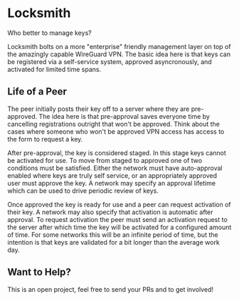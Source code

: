 # Locksmith

Who better to manage keys?

Locksmith bolts on a more "enterprise" friendly management layer on
top of the amazingly capable WireGuard VPN.  The basic idea here is
that keys can be registered via a self-service system, approved
asyncronously, and activated for limited time spans.

## Life of a Peer

The peer initially posts their key off to a server where they are
pre-approved.  The idea here is that pre-approval saves everyone time
by cancelling registrations outright that won't be approved.  Think
about the cases where someone who won't be approved VPN access has
access to the form to request a key.

After pre-approval, the key is considered staged.  In this stage keys
cannot be activated for use.  To move from staged to approved one of
two conditions must be satisfied.  Either the network must have
auto-approval enabled where keys are truly self service, or an
appropriately approved user must approve the key.  A network may
specify an approval lifetime which can be used to drive periodic
review of keys.

Once approved the key is ready for use and a peer can request
activation of their key.  A network may also specify that activation
is automatic after approval.  To request activation the peer must send
an activation request to the server after which time the key will be
activated for a configured amount of time.  For some networks this
will be an infinite period of time, but the intention is that keys are
validated for a bit longer than the average work day.

## Want to Help?

This is an open project, feel free to send your PRs and to get
involved!
